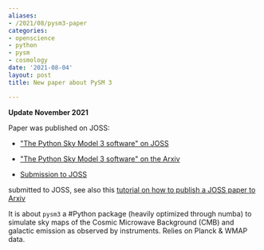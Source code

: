```yaml
---
aliases:
- /2021/08/pysm3-paper
categories:
- openscience
- python
- pysm
- cosmology
date: '2021-08-04'
layout: post
title: New paper about PySM 3

---
```


**Update November 2021**

Paper was published on JOSS:

* ["The Python Sky Model 3 software" on JOSS](https://joss.theoj.org/papers/10.21105/joss.03783)

* ["The Python Sky Model 3 software" on the Arxiv](https://arxiv.org/abs/2108.01444)
* [Submission to JOSS](https://github.com/openjournals/joss-reviews/issues/3534)

submitted to JOSS, see also this [tutorial on how to publish a JOSS paper to Arxiv](https://zonca.dev/2021/08/joss-to-arxiv.html)

It is about `pysm3` a #Python package (heavily optimized through numba) to simulate sky maps of the Cosmic Microwave Background (CMB) and galactic emission as observed by instruments. Relies on Planck
 & WMAP data.
